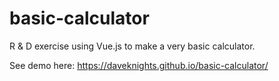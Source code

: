 # basic-calculator
R & D exercise using Vue.js to make a very basic calculator.

See demo here: https://daveknights.github.io/basic-calculator/
